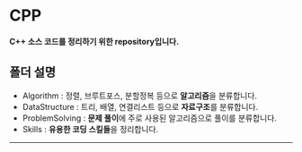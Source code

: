CPP
===
**C++ 소스 코드를 정리하기 위한 repository입니다.**


폴더 설명
------------
- Algorithm
: 정렬, 브루트포스, 분할정복 등으로 **알고리즘**을 분류합니다.
- DataStructure
: 트리, 배열, 연결리스트 등으로 **자료구조**를 분류합니다.
- ProblemSolving
: **문제 풀이**에 주로 사용된 알고리즘으로 풀이를 분류합니다.
- Skills
: **유용한 코딩 스킬들**을 정리합니다.
-------------------------------------------------------------
